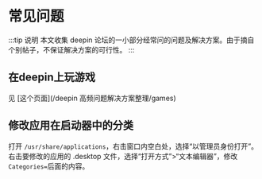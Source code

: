 # 常见问题
:::tip 说明
本文收集 deepin 论坛的一小部分经常问的问题及解决方案。由于摘自个别帖子，不保证解决方案的可行性。
:::

## 在deepin上玩游戏

见 [这个页面](/deepin 高频问题解决方案整理/games)

## 修改应用在启动器中的分类

打开 `/usr/share/applications`，右击窗口内空白处，选择“以管理员身份打开”。右击要修改的应用的 .desktop 文件，选择“打开方式”>“文本编辑器”，修改`Categories=`后面的内容。